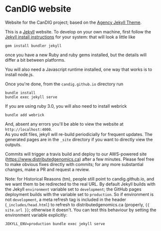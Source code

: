 CanDIG website
====================

Website for the CanDIG project; based on the [Agency Jekyll Theme](https://y7kim.github.io/agency-jekyll-theme).

This is a [Jekyll](https://jekyllrb.com) website.  To develop on your own machine, first
follow the [Jekyll install instructions](https://jekyllrb.com/docs/installation/) for your
system: that will look a little like

```
gem install bundler jekyll
```

once you have a new Ruby and ruby gems installed, but the details will differ a bit between platforms. 

You will also need a Javascript runtime installed, one way that works is to install node.js.

Once you're done, from the `candig.github.io` directory run

```
bundle install
bundle exec jekyll serve
```

If you are using ruby 3.0, you will also need to install webrick 

```
bundle add webrick 
```

And, absent any errors you'll be able to view the website at `http://localhost:4000`.  
As you edit files, jekyll will re-build periodicially for frequent updates.  The generated
pages are in the `_site` directory if you want to directly view the outputs.

Commits will trigger a travis build and deploy to our AWS-powered site 
(https://www.distributedgenomics.ca) after a few minutes.  Please feel
free to make obvious fixes directly with commits; for any more substantial changes, make
a PR and request a review.

Note: for Historical Reasons (tm), people still point to candig.github.io, and we want
them to be redirected to the real URL.  By default Jekyll builds with the Jekyll `environment`
variable set to `development`; the GitHub pages deployment builds with the variable set to
`production`.  So if environment is not `development`, a meta refresh tag is included in the
header (`_includes/head.html`) to refresh to distributedgenomics.ca (properly, `{{ site.url }}`;
otherwise it doesn't.  You can test this behaviour by setting the environment variable explicitly:

```
JEKYLL_ENV=production bundle exec jekyll serve
```
